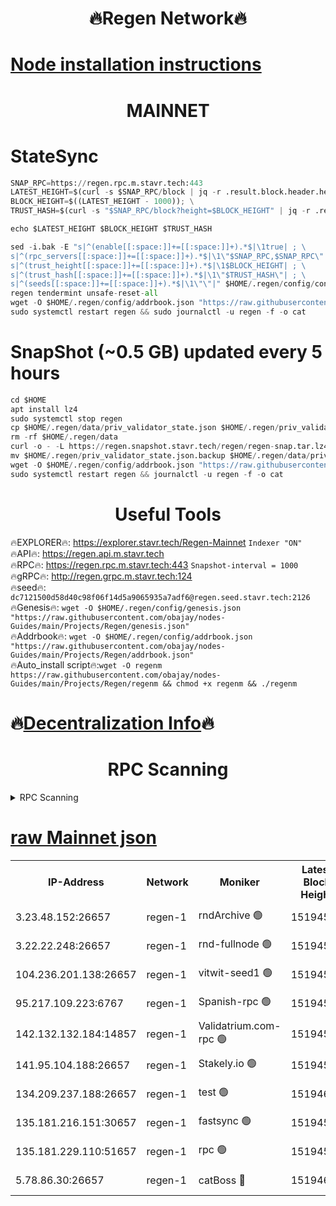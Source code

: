 <h1 align="center"> 🔥Regen Network🔥</h1>

[Node installation instructions](https://github.com/obajay/nodes-Guides/tree/main/Projects/Regen)
=
<h1 align="center"> MAINNET</h1>

# StateSync
```python
SNAP_RPC=https://regen.rpc.m.stavr.tech:443
LATEST_HEIGHT=$(curl -s $SNAP_RPC/block | jq -r .result.block.header.height); \
BLOCK_HEIGHT=$((LATEST_HEIGHT - 1000)); \
TRUST_HASH=$(curl -s "$SNAP_RPC/block?height=$BLOCK_HEIGHT" | jq -r .result.block_id.hash)

echo $LATEST_HEIGHT $BLOCK_HEIGHT $TRUST_HASH

sed -i.bak -E "s|^(enable[[:space:]]+=[[:space:]]+).*$|\1true| ; \
s|^(rpc_servers[[:space:]]+=[[:space:]]+).*$|\1\"$SNAP_RPC,$SNAP_RPC\"| ; \
s|^(trust_height[[:space:]]+=[[:space:]]+).*$|\1$BLOCK_HEIGHT| ; \
s|^(trust_hash[[:space:]]+=[[:space:]]+).*$|\1\"$TRUST_HASH\"| ; \
s|^(seeds[[:space:]]+=[[:space:]]+).*$|\1\"\"|" $HOME/.regen/config/config.toml
regen tendermint unsafe-reset-all
wget -O $HOME/.regen/config/addrbook.json "https://raw.githubusercontent.com/obajay/nodes-Guides/main/Projects/Regen/addrbook.json"
sudo systemctl restart regen && sudo journalctl -u regen -f -o cat
```
# SnapShot (~0.5 GB) updated every 5 hours
```python
cd $HOME
apt install lz4
sudo systemctl stop regen
cp $HOME/.regen/data/priv_validator_state.json $HOME/.regen/priv_validator_state.json.backup
rm -rf $HOME/.regen/data
curl -o - -L https://regen.snapshot.stavr.tech/regen/regen-snap.tar.lz4 | lz4 -c -d - | tar -x -C $HOME/.regen --strip-components 2
mv $HOME/.regen/priv_validator_state.json.backup $HOME/.regen/data/priv_validator_state.json
wget -O $HOME/.regen/config/addrbook.json "https://raw.githubusercontent.com/obajay/nodes-Guides/main/Projects/Regen/addrbook.json"
sudo systemctl restart regen && journalctl -u regen -f -o cat
```

 <h1 align="center"> Useful Tools</h1>

🔥EXPLORER🔥:     https://explorer.stavr.tech/Regen-Mainnet        `Indexer "ON"` \
🔥API🔥:          https://regen.api.m.stavr.tech \
🔥RPC🔥:          https://regen.rpc.m.stavr.tech:443              `Snapshot-interval = 1000` \
🔥gRPC🔥:         http://regen.grpc.m.stavr.tech:124 \
🔥seed🔥:      `dc7121500d58d40c98f06f14d5a9065935a7adf6@regen.seed.stavr.tech:2126` \
🔥Genesis🔥:   `wget -O $HOME/.regen/config/genesis.json "https://raw.githubusercontent.com/obajay/nodes-Guides/main/Projects/Regen/genesis.json"` \
🔥Addrbook🔥:  `wget -O $HOME/.regen/config/addrbook.json "https://raw.githubusercontent.com/obajay/nodes-Guides/main/Projects/Regen/addrbook.json"` \
🔥Auto_install script🔥:`wget -O regenm https://raw.githubusercontent.com/obajay/nodes-Guides/main/Projects/Regen/regenm && chmod +x regenm && ./regenm`

🔥[Decentralization Info](https://github.com/obajay/StateSync-snapshots/tree/main/Projects/Regen/Decentralization)🔥
=
<h1 align="center"> RPC Scanning</h1>

<details>
<summary>RPC Scanning</summary>

<h2 align="center"> We scan nodes in real time every 4 hours. And we provide the final result of RPC endpoints.
We cannot influence the operation of these nodes in any way. </h2>


```python
If Voting Power is higher than 0 --> then the Node is a validator of the network and may be subject to attack and be a potential threat to the chain.
```
```python
We marked such validators with a red symbol
```

</details>

[raw Mainnet json](https://rpc-check.regenm.stavr.tech/regenm/rpc-regenm-result.json)
=


<table><tr><th>IP-Address</th><th>Network</th><th>Moniker</th><th>Latest Block Height</th><th>Earliest Block Height</th><th>Catching Up</th><th>Tx Index</th><th>Voting Power</th><th>Scan Time</th></tr><tr><td>3.23.48.152:26657</td><td>regen-1</td><td>rndArchive 🟢</td><td>15194582</td><td>1</td><td>False</td><td>on</td><td>0</td><td>2024-03-19T16:54:38.845692964UTC</td></tr><tr><td>3.22.22.248:26657</td><td>regen-1</td><td>rnd-fullnode 🟢</td><td>15194581</td><td>4134001</td><td>False</td><td>on</td><td>0</td><td>2024-03-19T16:54:27.937836364UTC</td></tr><tr><td>104.236.201.138:26657</td><td>regen-1</td><td>vitwit-seed1 🟢</td><td>15194568</td><td>8943001</td><td>False</td><td>on</td><td>0</td><td>2024-03-19T16:53:10.301967331UTC</td></tr><tr><td>95.217.109.223:6767</td><td>regen-1</td><td>Spanish-rpc 🟢</td><td>15194593</td><td>10068001</td><td>False</td><td>on</td><td>0</td><td>2024-03-19T16:55:40.743666286UTC</td></tr><tr><td>142.132.132.184:14857</td><td>regen-1</td><td>Validatrium.com-rpc 🟢</td><td>15194594</td><td>11175001</td><td>False</td><td>on</td><td>0</td><td>2024-03-19T16:55:47.093678610UTC</td></tr><tr><td>141.95.104.188:26657</td><td>regen-1</td><td>Stakely.io 🟢</td><td>15194577</td><td>13442501</td><td>False</td><td>on</td><td>0</td><td>2024-03-19T16:54:05.675812772UTC</td></tr><tr><td>134.209.237.188:26657</td><td>regen-1</td><td>test 🟢</td><td>15194600</td><td>13992001</td><td>False</td><td>on</td><td>0</td><td>2024-03-19T16:56:24.797917194UTC</td></tr><tr><td>135.181.216.151:30657</td><td>regen-1</td><td>fastsync 🟢</td><td>15194586</td><td>14457001</td><td>False</td><td>off</td><td>0</td><td>2024-03-19T16:55:00.633793658UTC</td></tr><tr><td>135.181.229.110:51657</td><td>regen-1</td><td>rpc 🟢</td><td>15194575</td><td>14844001</td><td>False</td><td>on</td><td>0</td><td>2024-03-19T16:53:57.239963571UTC</td></tr><tr><td>5.78.86.30:26657</td><td>regen-1</td><td>catBoss 🔴</td><td>15194605</td><td>15111001</td><td>False</td><td>on</td><td>9018053221</td><td>2024-03-19T16:56:53.009409251UTC</td></tr></table>